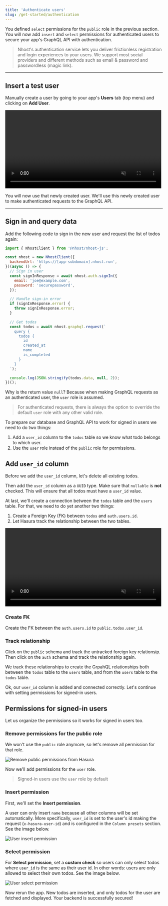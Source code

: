 ```yaml
---
title: 'Authenticate users'
slug: /get-started/authentication
---
```


You defined `select` permissions for the `public` role in the previous section. You will now add `insert` and `select` permissions for authenticated users to secure your app's GraphQL API with authentication.

> Nhost's authentication service lets you deliver frictionless registration and login experiences to your users. We support most social providers and different methods such as email & password and passwordless (magic link).

---

## Insert a test user

Manually create a user by going to your app's **Users** tab (top menu) and clicking on **Add User**.

<video width="99%" loop="" muted="" playsInline="" controls="true">
  <source src="/videos/add-user.mp4" type="video/mp4" />
</video>

You will now use that newly created user. We'll use this newly created user to make authenticated requests to the GraphQL API.

---

## Sign in and query data

Add the following code to sign in the new user and request the list of todos again:

```js
import { NhostClient } from '@nhost/nhost-js';

const nhost = new NhostClient({
  backendUrl: 'https://[app-subdomain].nhost.run',
})(async () => {
  // Sign in user
  const signInResponse = await nhost.auth.signIn({
    email: 'joe@example.com',
    password: 'securepassword',
  });

  // Handle sign-in error
  if (signInResponse.error) {
    throw signInResponse.error;
  }

  // Get todos
  const todos = await nhost.graphql.request(`
    query {
      todos {
        id
        created_at
        name
        is_completed
      }
    }
  `);

  console.log(JSON.stringify(todos.data, null, 2));
})();
```

Why is the return value `null`? Because when making GraphQL requests as an authenticated user, the `user` role is assumed.

> For authenticated requests, there is always the option to override the default `user` role with any other valid role.

To prepare our database and GraphQL API to work for signed in users we need to do two things:

1. Add a `user_id` column to the `todos` table so we know what todo belongs to which user.
2. Use the `user` role instead of the `public` role for permissions.

## Add `user_id` column

Before we add the `user_id` column, let's delete all existing todos.

Then add the `user_id` column as a `UUID` type. Make sure that `nullable` is **not** checked. This will ensure that all todos must have a `user_id` value.

At last, we'll create a connection between the `todos` table and the `users` table. For that, we need to do yet another two things:

1. Create a Foreign Key (FK) between `todos` and `auth.users.id`.
2. Let Hasura track the relationship between the two tables.

<video width="99%" loop="" muted="" playsInline="" controls="true">
  <source src="/videos/user-id-column.mp4" type="video/mp4" />
</video>

### Create FK

Create the FK between the `auth.users.id` to `public.todos.user_id`.

### Track relationship

Click on the `public` schema and track the untracked foreign key relationsip. Then click on the `auth` schema and track the relationship again.

We track these relationships to create the GrpahQL relationships both between the `todos` table to the `users` table, and from the `users` table to the `todos` table.

Ok, our `user_id` column is added and connected correctly. Let's continue with setting permissions for signed-in users.

## Permissions for signed-in users

Let us organize the permissions so it works for signed in users too.

### Remove permissions for the public role

We won't use the `public` role anymore, so let's remove all permission for that role.

![Remove public permissions from Hasura](/img/quick-start/remove-public-permissions.png)

Now we'll add permissions for the `user` role.

> Signed-in users use the `user` role by default

### Insert permission

First, we'll set the **Insert permission**.

A user can only insert `name` because all other columns will be set automatically. More specifically, `user_id` is set to the user's id making the request (`x-hasura-user-id`) and is configured in the `Column presets` section. See the image below.

![User insert permission](/img/quick-start/user-insert-permission.png)

### Select permission

For **Select permission**, set a **custom check** so users can only select todos where `user_id` is the same as their user id. In other words: users are only allowed to select their own todos. See the image below.

![User select permission](/img/quick-start/user-select-permission.png)

Now rerun the app. New todos are inserted, and only todos for the user are fetched and displayed. Your backend is successfully secured!
